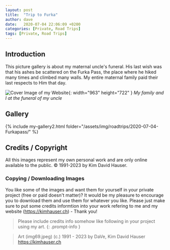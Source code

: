 ```yaml
---
layout: post
title:  "Trip to Furka"
author: dave
date:   2020-07-04 22:06:09 +0200
categories: [Private, Road Trips]
tags: [Private, Road Trips]
---
```


## Introduction
This picture gallery is about my maternal uncle's funeral. His last wish was that his ashes be scattered on the Furka Pass, the place where he hiked many times and climbed many walls. My entire maternal family paid their last respects to Him that day.


![Cover Image of my Website](../../assets/img/roadtrips/2020-07-04-Furkapass/WhatsApp%20Image%202020-07-04%20at%2022.03.28.jpeg){: width="963" height="722" }
_My family and I at the funeral of my uncle_

## Gallery
{% include my-gallery2.html folder="/assets/img/roadtrips/2020-07-04-Furkapass/" %}

## Credits / Copyright
All this images represent my own personal work and are only online available to the public. &copy; 1991-2023 by Kim David Hauser.

### Copying / Downloading Images
You like some of the images and want them for yourself in your private project (free or paid doesn't matter)? It would be my pleasure to encourage you to download them and use them for whatever you like. Please just make sure to put some credits informtion into your work refering to me and my website (<https://kimhauser.ch>) - Thank you!


> Please include credits info somehow like following in your project using my art.
{: .prompt-info }


> Art (img69.jpeg) (c.) 1991 - 2023 by DaVe, Kim David Hauser <https://kimhauser.ch>